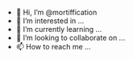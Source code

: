 - 👋 Hi, I’m @mortiffication
- 👀 I’m interested in ...
- 🌱 I’m currently learning ...
- 💞️ I’m looking to collaborate on ...
- 📫 How to reach me ...

<!---
mortiffication/mortiffication is a ✨ special ✨ repository because its `README.md` (this file) appears on your GitHub profile.
You can click the Preview link to take a look at your changes.
--->
